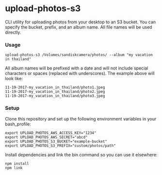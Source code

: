 # upload-photos-s3

CLI utility for uploading photos from your desktop to an S3 bucket. You can specify the bucket, prefix, and an album name. All file names will be used directly.

### Usage

```
upload-photos-s3 /Volumes/sandiskcamera/photos/ --album "my vacation in thailand"
```

All album names will be prefixed with a date and will not include special characters or spaces (replaced with underscores). The example above will look like:

```
11-19-2017-my_vacation_in_thailand/photo1.jpeg
11-19-2017-my_vacation_in_thailand/photo2.jpeg
11-19-2017-my_vacation_in_thailand/photo3.jpeg
```

### Setup

Clone this repository and set up the following environment variables in your bash_profile:

```shell
export UPLOAD_PHOTOS_AWS_ACCESS_KEY="1234"
export UPLOAD_PHOTOS_AWS_SECRET="abcd"
export UPLOAD_PHOTOS_S3_BUCKET="example-bucket"
export UPLOAD_PHOTOS_S3_PREFIX="custom/photos/path"
```

Install dependencies and link the bin command so you can use it elsewhere:

```shell
npm install
npm link
```
